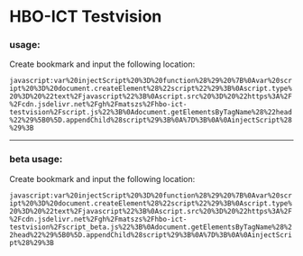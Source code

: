 # HBO-ICT Testvision

### usage:

Create bookmark and input the following location:

```javascript:var%20injectScript%20%3D%20function%28%29%20%7B%0Avar%20script%20%3D%20document.createElement%28%22script%22%29%3B%0Ascript.type%20%3D%20%22text%2Fjavascript%22%3B%0Ascript.src%20%3D%20%22https%3A%2F%2Fcdn.jsdelivr.net%2Fgh%2Fmatszs%2Fhbo-ict-testvision%2Fscript.js%22%3B%0Adocument.getElementsByTagName%28%22head%22%29%5B0%5D.appendChild%28script%29%3B%0A%7D%3B%0A%0AinjectScript%28%29%3B```


---

### beta usage:

Create bookmark and input the following location:

```javascript:var%20injectScript%20%3D%20function%28%29%20%7B%0Avar%20script%20%3D%20document.createElement%28%22script%22%29%3B%0Ascript.type%20%3D%20%22text%2Fjavascript%22%3B%0Ascript.src%20%3D%20%22https%3A%2F%2Fcdn.jsdelivr.net%2Fgh%2Fmatszs%2Fhbo-ict-testvision%2Fscript_beta.js%22%3B%0Adocument.getElementsByTagName%28%22head%22%29%5B0%5D.appendChild%28script%29%3B%0A%7D%3B%0A%0AinjectScript%28%29%3B```

